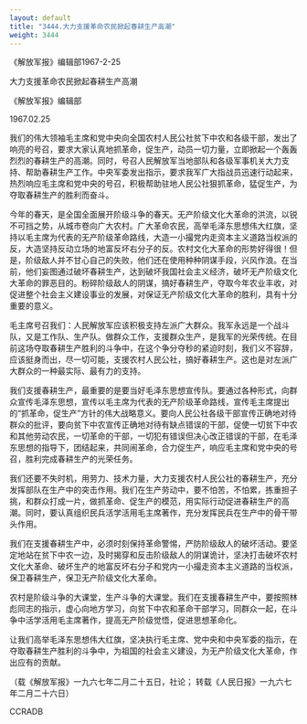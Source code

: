 ```yaml
---
layout: default
title: "3444.大力支援革命农民掀起春耕生产高潮"
weight: 3444
---
```


《解放军报》编辑部1967-2-25

大力支援革命农民掀起春耕生产高潮

《解放军报》编辑部

1967.02.25

我们的伟大领袖毛主席和党中央向全国农村人民公社贫下中农和各级干部，发出了响亮的号召，要求大家认真地抓革命，促生产，动员一切力量，立即掀起一个轰轰烈烈的春耕生产的高潮。同时，号召人民解放军当地部队和各级军事机关大力支持、帮助春耕生产工作。中央军委发出指示，要求我军广大指战员迅速行动起来，热烈响应毛主席和党中央的号召，积极帮助驻地人民公社狠抓革命，猛促生产，为夺取春耕生产的胜利而奋斗。

今年的春天，是全国全面展开阶级斗争的春天。无产阶级文化大革命的洪流，以锐不可挡之势，从城市卷向广大农村。广大革命农民，高举毛泽东思想伟大红旗，坚持以毛主席为代表的无产阶级革命路线，大造一小撮党内走资本主义道路当权派的反，大造坚持反动立场的地富反坏右分子的反。农村文化大革命的形势好得很！但是，阶级敌人并不甘心自己的失败，他们还在使用种种阴谋手段，兴风作浪。在当前，他们妄图通过破坏春耕生产，达到破坏我国社会主义经济，破坏无产阶级文化大革命的罪恶目的。粉碎阶级敌人的阴谋，搞好春耕生产，夺取今年农业丰收，对促进整个社会主义建设事业的发展，对保证无产阶级文化大革命的胜利，具有十分重要的意义。

毛主席号召我们：人民解放军应该积极支持左派广大群众。我军永远是一个战斗队，又是工作队、生产队。做群众工作，支援群众生产，是我军的光荣传统。在目前这场夺取春耕生产胜利的斗争中，在这个争分夺秒的紧迫时刻，我们义不容辞，应该挺身而出，尽一切可能，支援农村人民公社，搞好春耕生产。这也是对左派广大群众的一种最实际、最有力的支持。

我们支援春耕生产，最重要的是要当好毛泽东思想宣传队。要通过各种形式，向群众宣传毛泽东思想，宣传以毛主席为代表的无产阶级革命路线，宣传毛主席提出的“抓革命，促生产”方针的伟大战略意义。要向人民公社各级干部宣传正确地对待群众的批评，要向贫下中农宣传正确地对待有缺点错误的干部，促使一切贫下中农和其他劳动农民，一切革命的干部，一切犯有错误但决心改正错误的干部，在毛泽东思想的指导下，团结起来，共同闹革命，合力促生产，响应毛主席和党中央的号召，胜利完成春耕生产的光荣任务。

我们还要不失时机，用劳力、技术力量，大力支援农村人民公社的春耕生产，充分发挥部队在生产中的突击作用。我们在生产劳动中，要不怕苦，不怕累，拣重担子挑，和群众打成一片，做抓革命、促生产的模范，用实际行动促进春耕生产的高潮。同时，要认真组织民兵活学活用毛主席著作，充分发挥民兵在生产中的骨干带头作用。

我们在支援春耕生产中，必须时刻保持革命警惕，严防阶级敌人的破坏活动。要坚定地站在贫下中农一边，及时揭穿和反击阶级敌人的阴谋诡计，坚决打击破坏农村文化大革命、破坏生产的地富反坏右分子和党内一小撮走资本主义道路的当权派，保卫春耕生产，保卫无产阶级文化大革命。

农村是阶级斗争的大课堂，生产斗争的大课堂。我们在支援春耕生产中，要按照林彪同志的指示，虚心向地方学习，向贫下中农和革命干部学习，同群众一起，在斗争中活学活用毛主席著作，提高无产阶级觉悟，促进思想革命化。

让我们高举毛泽东思想伟大红旗，坚决执行毛主席、党中央和中央军委的指示，在夺取春耕生产胜利的斗争中，为祖国的社会主义建设，为无产阶级文化大革命，作出应有的贡献。

（载《解放军报》一九六七年二月二十五日，社论； 转载《人民日报》一九六七年二月二十六日）

CCRADB

